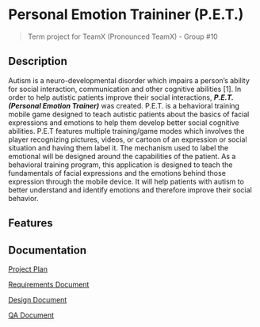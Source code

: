 # Personal Emotion Traininer (P.E.T.)

> Term project for TeamX (Pronounced TeamX) - Group #10

## Description

Autism is a neuro-developmental disorder which impairs a person’s ability for social interaction, communication and other cognitive abilities [1]. In order to help autistic patients  improve their social interactions, ***P.E.T. (Personal Emotion Trainer)*** was created. P.E.T. is a behavioral training mobile game designed to teach autistic patients about the basics of facial expressions and emotions to help them develop better social cognitive abilities. P.E.T features multiple training/game modes which involves the player recognizing pictures, videos, or cartoon of an expression or social situation and having them label it. The mechanism used to label the emotional will be designed around the capabilities of the patient. As a behavioral training program, this application is designed to teach the fundamentals of facial expressions and the emotions behind those expression through the mobile device. It will help patients with autism to better understand and identify emotions and therefore improve their social behavior. 

## Features


## Documentation

[Project Plan](https://drive.google.com/open?id=0B1jxNFhuwWIILUdFb3dSOGhjdEU)

[Requirements Document]()

[Design Document]()

[QA Document]()

